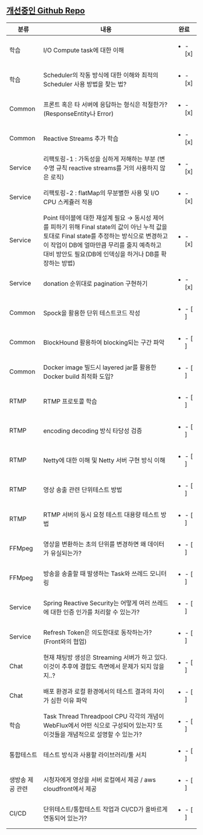 ## [개선중인 Github Repo](https://github.com/lemonair-improve)


|분류|내용|완료|
|----|-----------|----------|
|학습|I/O Compute task에 대한 이해|<ul><li>- [x] </li>|
|학습|Scheduler의 작동 방식에 대한 이해와 최적의 Scheduler 사용 방법을 찾는 법?|<ul><li>- [x] </li>|
|Common|프론트 혹은 타 서버에 응답하는 형식은 적절한가? (ResponseEntity나 Error)|<ul><li>- [x] </li>|
|Common|Reactive Streams 추가 학습|<ul><li>- [x] </li>|
|Service|리팩토링-1 : 가독성을 심하게 저해하는 부분 (변수명 규칙 reactive streams를 거의 사용하지 않은 로직)|<ul><li>- [x] </li>|
|Service|리팩토링-2 : flatMap의 무분별한 사용 및 I/O CPU 스케쥴러 적용|<ul><li>- [x] </li>|
|Service|Point 테이블에 대한 재설계 필요 → 동시성 제어를 피하기 위해 Final state의 값이 아닌 누적 값을 토대로 Final state를 추정하는 방식으로 변경하고 이 작업이 DB에 얼마만큼 무리를 줄지 예측하고 대비 방안도 필요(DB에 인덱싱을 하거나 DB를 확장하는 방법)|<ul><li>- [x] </li>|
|Service|donation 순위대로 pagination 구현하기|<ul><li>- [x] </li>|
|Common|Spock을 활용한 단위 테스트코드 작성|<ul><li>- [ ] </li>|
|Common|BlockHound 활용하여 blocking되는 구간 파악|<ul><li>- [ ] </li>|
|Common|Docker image 빌드시 layered jar를 활용한 Docker build 최적화 도입?|<ul><li>- [ ] </li>|
|RTMP|RTMP 프로토콜 학습|<ul><li>- [ ] </li>|
|RTMP|encoding decoding 방식 타당성 검증|<ul><li>- [ ] </li>|
|RTMP|Netty에 대한 이해 및 Netty 서버 구현 방식 이해|<ul><li>- [ ] </li>|
|RTMP|영상 송출 관련 단위테스트 방법|<ul><li>- [ ] </li>|
|RTMP|RTMP 서버의 동시 요청 테스트 대용량 테스트 방법|<ul><li>- [ ] </li>|
|FFMpeg|영상을 변환하는 초의 단위를 변경하면 왜 데이터가 유실되는가?|<ul><li>- [ ] </li>|
|FFMpeg|방송을 송출할 때 발생하는 Task와 쓰레드 모니터링|<ul><li>- [ ] </li>|
|Service|Spring Reactive Security는 어떻게 여러 쓰레드에 대한 인증 인가를 처리할 수 있는가?|<ul><li>- [ ] </li>|
|Service|Refresh Token은 의도한대로 동작하는가? (Front와의 협업)|<ul><li>- [ ] </li>|
|Chat|현재 채팅방 생성은 Streaming 서버가 하고 있다. 이것이 추후에 결합도 측면에서 문제가 되지 않을지..?|<ul><li>- [ ] </li>|
|Chat|배포 환경과 로컬 환경에서의 테스트 결과의 차이가 심한 이유 파악|<ul><li>- [ ] </li>|
|학습|Task Thread Threadpool CPU 각각의 개념이 WebFlux에서 어떤 식으로 구성되어 있는지? 또 이것들을 개념적으로 설명할 수 있는가?|<ul><li>- [ ] </li>|
|통합테스트|테스트 방식과 사용할 라이브러리/툴 서치|<ul><li>- [ ] </li>|
|생방송 제공 관련|시청자에게 영상을 서버 로컬에서 제공 / aws cloudfront에서 제공|<ul><li>- [ ] </li>|
|CI/CD|단위테스트/통합테스트 작업과 CI/CD가 올바르게 연동되어 있는가? |<ul><li>- [ ] </li>|


<!--

**Here are some ideas to get you started:**

🙋‍♀️ A short introduction - what is your organization all about?
🌈 Contribution guidelines - how can the community get involved?
👩‍💻 Useful resources - where can the community find your docs? Is there anything else the community should know?
🍿 Fun facts - what does your team eat for breakfast?
🧙 Remember, you can do mighty things with the power of [Markdown](https://docs.github.com/github/writing-on-github/getting-started-with-writing-and-formatting-on-github/basic-writing-and-formatting-syntax)
-->
